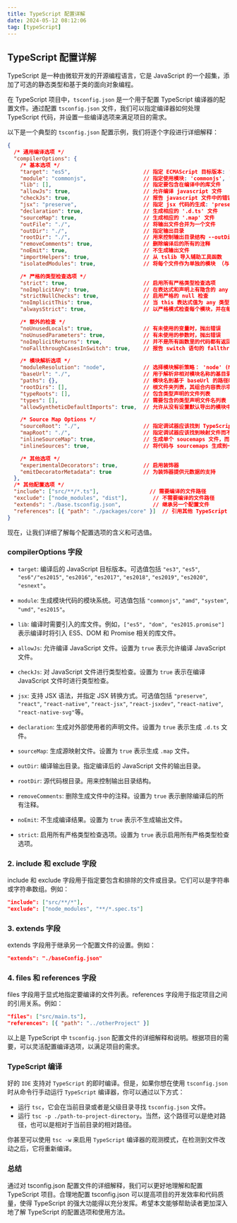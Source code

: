 ```yaml
---
title: TypeScript 配置详解
date: 2024-05-12 08:12:06
tag: [typeScript]
---
```


## TypeScript 配置详解

TypeScript 是一种由微软开发的开源编程语言，它是 JavaScript 的一个超集，添加了可选的静态类型和基于类的面向对象编程。

在 TypeScript 项目中，`tsconfig.json` 是一个用于配置 TypeScript 编译器的配置文件。通过配置 `tsconfig.json` 文件，我们可以指定编译器如何处理 TypeScript 代码，并设置一些编译选项来满足项目的需求。

以下是一个典型的 `tsconfig.json` 配置示例，我们将逐个字段进行详细解释：

```json
{
  /* 通用编译选项 */
  "compilerOptions": {
    /* 基本选项 */
    "target": "es5",                       // 指定 ECMAScript 目标版本: 'ES3' (default), 'ES5', 'ES6'/'ES2015', 'ES2016', 'ES2017', or 'ESNEXT'
    "module": "commonjs",                  // 指定使用模块: 'commonjs', 'amd', 'system', 'umd' or 'es2015'
    "lib": [],                             // 指定要包含在编译中的库文件
    "allowJs": true,                       // 允许编译 javascript 文件
    "checkJs": true,                       // 报告 javascript 文件中的错误
    "jsx": "preserve",                     // 指定 jsx 代码的生成: 'preserve', 'react-native', 'react' or 'react-jsx'等
    "declaration": true,                   // 生成相应的 '.d.ts' 文件
    "sourceMap": true,                     // 生成相应的 '.map' 文件
    "outFile": "./",                       // 将输出文件合并为一个文件
    "outDir": "./",                        // 指定输出目录
    "rootDir": "./",                       // 用来控制输出目录结构 --outDir.
    "removeComments": true,                // 删除编译后的所有的注释
    "noEmit": true,                        // 不生成输出文件
    "importHelpers": true,                 // 从 tslib 导入辅助工具函数
    "isolatedModules": true,               // 将每个文件作为单独的模块 （与 'ts.transpileModule' 类似）.

    /* 严格的类型检查选项 */
    "strict": true,                        // 启用所有严格类型检查选项
    "noImplicitAny": true,                 // 在表达式和声明上有隐含的 any 类型时报错
    "strictNullChecks": true,              // 启用严格的 null 检查
    "noImplicitThis": true,                // 当 this 表达式值为 any 类型的时候，生成一个错误
    "alwaysStrict": true,                  // 以严格模式检查每个模块，并在每个文件里加入 'use strict'

    /* 额外的检查 */
    "noUnusedLocals": true,                // 有未使用的变量时，抛出错误
    "noUnusedParameters": true,            // 有未使用的参数时，抛出错误
    "noImplicitReturns": true,             // 并不是所有函数里的代码都有返回值时，抛出错误
    "noFallthroughCasesInSwitch": true,    // 报告 switch 语句的 fallthrough 错误。（即，不允许 switch 的 case 语句贯穿）

    /* 模块解析选项 */
    "moduleResolution": "node",            // 选择模块解析策略： 'node' (Node.js) or 'classic' (TypeScript pre-1.6)
    "baseUrl": "./",                       // 用于解析非相对模块名称的基目录
    "paths": {},                           // 模块名到基于 baseUrl 的路径映射的列表
    "rootDirs": [],                        // 根文件夹列表，其组合内容表示项目运行时的结构内容
    "typeRoots": [],                       // 包含类型声明的文件列表
    "types": [],                           // 需要包含的类型声明文件名列表
    "allowSyntheticDefaultImports": true,  // 允许从没有设置默认导出的模块中默认导入。

    /* Source Map Options */
    "sourceRoot": "./",                    // 指定调试器应该找到 TypeScript 文件而不是源文件的位置
    "mapRoot": "./",                       // 指定调试器应该找到映射文件而不是生成文件的位置
    "inlineSourceMap": true,               // 生成单个 soucemaps 文件，而不是将 sourcemaps 生成不同的文件
    "inlineSources": true,                 // 将代码与 sourcemaps 生成到一个文件中，要求同时设置了 --inlineSourceMap 或 --sourceMap 属性

    /* 其他选项 */
    "experimentalDecorators": true,        // 启用装饰器
    "emitDecoratorMetadata": true          // 为装饰器提供元数据的支持
  },
  /* 其他配置选项 */
  "include": ["src/**/*.ts"],                // 需要编译的文件路径
  "exclude": ["node_modules", "dist"],        // 不需要编译的文件路径
  "extends": "./base.tsconfig.json",          // 继承另一个配置文件
  "references": [{ "path": "./packages/core" }]  // 引用其他 TypeScript 项目
}
```

现在，让我们详细了解每个配置选项的含义和可选值。

### compilerOptions 字段

- `target`: 编译后的 JavaScript 目标版本。可选值包括 `"es3"`, `"es5"`, `"es6"/"es2015"`, `"es2016"`, `"es2017"`, `"es2018"`, `"es2019"`, `"es2020"`, `"esnext"`。

- `module`: 生成模块代码的模块系统。可选值包括 `"commonjs"`, `"amd"`, `"system"`, `"umd"`, `"es2015"`。

- `lib`: 编译时需要引入的库文件。例如，`["es5", "dom", "es2015.promise"]` 表示编译时将引入 ES5、DOM 和 Promise 相关的库文件。

- `allowJs`: 允许编译 JavaScript 文件。设置为 `true` 表示允许编译 JavaScript 文件。

- `checkJs`: 对 JavaScript 文件进行类型检查。设置为 `true` 表示在编译 JavaScript 文件时进行类型检查。

- `jsx`: 支持 JSX 语法，并指定 JSX 转换方式。可选值包括  `"preserve"`, `"react"`, `"react-native"`, `"react-jsx"`, `"react-jsxdev"`, `"react-native"`, `"react-native-svg"`等。

- `declaration`: 生成对外部使用者的声明文件。设置为 `true` 表示生成 `.d.ts` 文件。

- `sourceMap`: 生成源映射文件。设置为 `true` 表示生成 `.map` 文件。

- `outDir`: 编译输出目录。指定编译后的 JavaScript 文件的输出目录。

- `rootDir`: 源代码根目录。用来控制输出目录结构。

- `removeComments`: 删除生成文件中的注释。设置为 `true` 表示删除编译后的所有注释。

- `noEmit`: 不生成编译结果。设置为 `true` 表示不生成输出文件。

- `strict`: 启用所有严格类型检查选项。设置为 `true` 表示启用所有严格类型检查选项。

### 2. include 和 exclude 字段

include 和 exclude 字段用于指定要包含和排除的文件或目录。它们可以是字符串或字符串数组。例如：

```json
"include": ["src/**/*"],
"exclude": ["node_modules", "**/*.spec.ts"]
```

### 3. extends 字段

extends 字段用于继承另一个配置文件的设置。例如：

```json
"extends": "./baseConfig.json"
```

### 4. files 和 references 字段

files 字段用于显式地指定要编译的文件列表。references 字段用于指定项目之间的引用关系。例如：

```json
"files": ["src/main.ts"],
"references": [{ "path": "../otherProject" }]
```

以上是 TypeScript 中 `tsconfig.json` 配置文件的详细解释和说明。根据项目的需要，可以灵活配置编译选项，以满足项目的需求。

### TypeScript 编译

好的 `IDE` 支持对 `TypeScript` 的即时编译。但是，如果你想在使用 `tsconfig.json` 时从命令行手动运行 `TypeScript` 编译器，你可以通过以下方式：

- 运行 `tsc`，它会在当前目录或者是父级目录寻找 `tsconfig.json` 文件。
- 运行 `tsc -p ./path-to-project-directory`。当然，这个路径可以是绝对路径，也可以是相对于当前目录的相对路径。

你甚至可以使用 `tsc -w` 来启用 `TypeScript` 编译器的观测模式，在检测到文件改动之后，它将重新编译。

### 总结

通过对 tsconfig.json 配置文件的详细解释，我们可以更好地理解和配置 TypeScript 项目。合理地配置 tsconfig.json 可以提高项目的开发效率和代码质量，使得 TypeScript 的强大功能得以充分发挥。希望本文能够帮助读者更加深入地了解 TypeScript 的配置选项和使用方法。